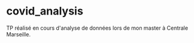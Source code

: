 # covid_analysis


TP réalisé en cours d'analyse de données lors de mon master à Centrale Marseille.
